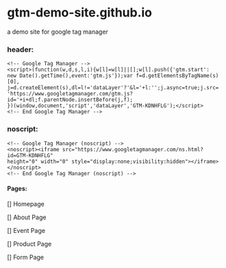 # gtm-demo-site.github.io
a demo site for google tag manager

### header: 
```
<!-- Google Tag Manager -->
<script>(function(w,d,s,l,i){w[l]=w[l]||[];w[l].push({'gtm.start':
new Date().getTime(),event:'gtm.js'});var f=d.getElementsByTagName(s)[0],
j=d.createElement(s),dl=l!='dataLayer'?'&l='+l:'';j.async=true;j.src=
'https://www.googletagmanager.com/gtm.js?id='+i+dl;f.parentNode.insertBefore(j,f);
})(window,document,'script','dataLayer','GTM-KDNHFLG');</script>
<!-- End Google Tag Manager -->
```

### noscript:
```
<!-- Google Tag Manager (noscript) -->
<noscript><iframe src="https://www.googletagmanager.com/ns.html?id=GTM-KDNHFLG"
height="0" width="0" style="display:none;visibility:hidden"></iframe></noscript>
<!-- End Google Tag Manager (noscript) -->
```


#### Pages:
[] Homepage

[] About Page

[] Event Page

[] Product Page

[] Form Page
